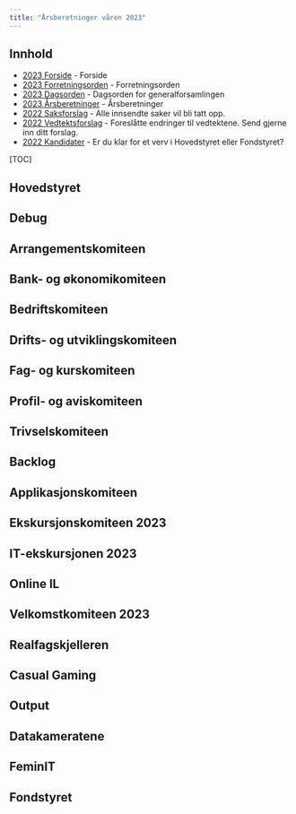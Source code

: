 ```yaml
---
title: "Årsberetninger våren 2023"
---
```


## Innhold  
* [2023 Forside](/wiki/online/generalforsamlingen/genfors2023v)   - Forside
* [2023 Forretningsorden](/wiki/online/generalforsamlingen/genfors2023v/forretningsorden) - Forretningsorden
* [2023 Dagsorden](/wiki/online/generalforsamlingen/genfors2023v/dagsorden) - Dagsorden for generalforsamlingen
* [2023 Årsberetninger](/wiki/online/generalforsamlingen/genfors2023v/aarsberetninger) - Årsberetninger
* [2022 Saksforslag](/wiki/online/generalforsamlingen/genfors2023v/saksforslag) - Alle innsendte saker vil bli tatt opp.
* [2022 Vedtektsforslag](/wiki/online/generalforsamlingen/genfors2023v/vedtekstforslag) - Foreslåtte endringer til vedtektene. Send gjerne inn ditt forslag.
* [2022 Kandidater](/wiki/online/generalforsamlingen/genfors2023v/valg) - Er du klar for et verv i Hovedstyret eller Fondstyret? 



[TOC]


## Hovedstyret



## Debug



## Arrangementskomiteen  



## Bank- og økonomikomiteen  



## Bedriftskomiteen



## Drifts- og utviklingskomiteen



## Fag- og kurskomiteen



## Profil- og aviskomiteen



## Trivselskomiteen



## Backlog  



## Applikasjonskomiteen



## Ekskursjonskomiteen 2023



## IT-ekskursjonen 2023



## Online IL



## Velkomstkomiteen 2023  



## Realfagskjelleren 



## Casual Gaming



## Output



## Datakameratene



## FeminIT



## Fondstyret